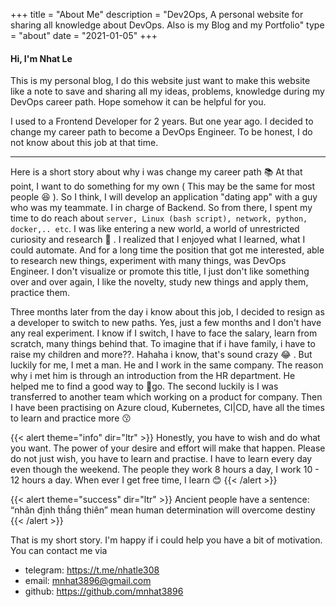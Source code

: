 +++
title = "About Me"
description = "Dev2Ops, A personal website for sharing all knowledge about DevOps. Also is my Blog and my Portfolio"
type = "about"
date = "2021-01-05"
+++

<h4> Hi, I'm Nhat Le </h4>
This is my personal blog, I do this website just want to make this website like a note to save and sharing all my ideas, problems, knowledge during my DevOps career path. Hope somehow it can be helpful for you.

I used to a Frontend Developer for 2 years. But one year ago. I decided to change my career path to become a DevOps Engineer. To be honest, I do not know about this job at that time.

------

Here is a short story about why i was change my career path :books:
At that point, I want to do something for my own ( This may be the same for most people :laughing: ). So I think, I will develop an application "dating app" with a guy who was my teammate. I in charge of Backend. So from there, I spent my time to do reach about `server, Linux (bash script), network, python, docker,.. etc`. 
I was like entering a new world, a world of unrestricted curiosity and research :rocket: . I realized that I enjoyed what I learned, what I could automate. And for a long time the position that got me interested, able to research new things, experiment with many things, was DevOps Engineer. I don't visualize or promote this title, I just don't like something over and over again, I like the novelty, study new things and apply them, practice them.

Three months later from the day i know about this job, I decided to resign as a developer to switch to new paths. Yes, just a few months and I don't have any real experiment. I know if I switch, I have to face the salary, learn from scratch, many things behind that. To imagine that if i have family, i have to raise my children and more??.  Hahaha i know, that's sound crazy :joy: . But luckily for me, I met a man.
He and I work in the same company. The reason why i met him is through an introduction from the HR department. He helped me to find a good way to go. The second luckily is I was transferred to another team which working on a product for company. Then I have been practising on Azure cloud, Kubernetes, CI|CD, have all the times to learn and practice more :kissing:

{{< alert theme="info" dir="ltr" >}}
Honestly, you have to wish and do what you want. The power of your desire and effort will make that happen. 
Please do not just wish, you have to learn and practise. I have to learn every day even though the weekend. The people they work 8 hours a day, I work 10 - 12 hours a day. When ever I get free time, I learn :blush:
{{< /alert >}}

{{< alert theme="success" dir="ltr" >}}
Ancient people have a sentence: “nhân định thắng thiên” mean human determination will overcome destiny
{{< /alert >}}

That is my short story. I'm happy if i could help you have a bit of motivation.
You can contact me via 
 - telegram: https://t.me/nhatle308
 - email: mnhat3896@gmail.com
 - github: https://github.com/mnhat3896

